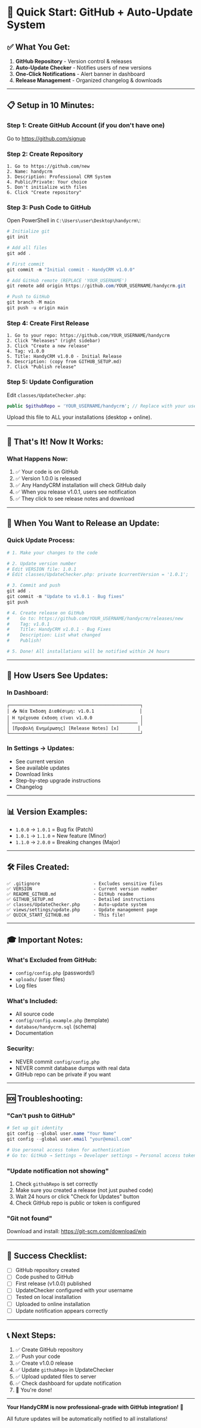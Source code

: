 # 🚀 Quick Start: GitHub + Auto-Update System

## ✅ What You Get:

1. **GitHub Repository** - Version control & releases
2. **Auto-Update Checker** - Notifies users of new versions
3. **One-Click Notifications** - Alert banner in dashboard
4. **Release Management** - Organized changelog & downloads

---

## 📋 Setup in 10 Minutes:

### Step 1: Create GitHub Account (if you don't have one)
Go to https://github.com/signup

### Step 2: Create Repository
```
1. Go to https://github.com/new
2. Name: handycrm
3. Description: Professional CRM System
4. Public/Private: Your choice
5. Don't initialize with files
6. Click "Create repository"
```

### Step 3: Push Code to GitHub

Open PowerShell in `C:\Users\user\Desktop\handycrm\`:

```powershell
# Initialize git
git init

# Add all files
git add .

# First commit
git commit -m "Initial commit - HandyCRM v1.0.0"

# Add GitHub remote (REPLACE 'YOUR_USERNAME')
git remote add origin https://github.com/YOUR_USERNAME/handycrm.git

# Push to GitHub
git branch -M main
git push -u origin main
```

### Step 4: Create First Release

```
1. Go to your repo: https://github.com/YOUR_USERNAME/handycrm
2. Click "Releases" (right sidebar)
3. Click "Create a new release"
4. Tag: v1.0.0
5. Title: HandyCRM v1.0.0 - Initial Release
6. Description: (copy from GITHUB_SETUP.md)
7. Click "Publish release"
```

### Step 5: Update Configuration

Edit `classes/UpdateChecker.php`:

```php
public $githubRepo = 'YOUR_USERNAME/handycrm'; // Replace with your username!
```

Upload this file to ALL your installations (desktop + online).

---

## 🎯 That's It! Now It Works:

### What Happens Now:

1. ✅ Your code is on GitHub
2. ✅ Version 1.0.0 is released
3. ✅ Any HandyCRM installation will check GitHub daily
4. ✅ When you release v1.0.1, users see notification
5. ✅ They click to see release notes and download

---

## 🔄 When You Want to Release an Update:

### Quick Update Process:

```powershell
# 1. Make your changes to the code

# 2. Update version number
# Edit VERSION file: 1.0.1
# Edit classes/UpdateChecker.php: private $currentVersion = '1.0.1';

# 3. Commit and push
git add .
git commit -m "Update to v1.0.1 - Bug fixes"
git push

# 4. Create release on GitHub
#    Go to: https://github.com/YOUR_USERNAME/handycrm/releases/new
#    Tag: v1.0.1
#    Title: HandyCRM v1.0.1 - Bug Fixes
#    Description: List what changed
#    Publish!

# 5. Done! All installations will be notified within 24 hours
```

---

## 🔔 How Users See Updates:

### In Dashboard:
```
┌─────────────────────────────────────────────────┐
│ 📥 Νέα Έκδοση Διαθέσιμη: v1.0.1                 │
│ Η τρέχουσα έκδοση είναι v1.0.0                  │
│ ─────────────────────────────────────────────── │
│ [Προβολή Ενημέρωσης] [Release Notes] [x]       │
└─────────────────────────────────────────────────┘
```

### In Settings → Updates:
- See current version
- See available updates
- Download links
- Step-by-step upgrade instructions
- Changelog

---

## 📊 Version Examples:

- `1.0.0` → `1.0.1` = Bug fix (Patch)
- `1.0.1` → `1.1.0` = New feature (Minor)
- `1.1.0` → `2.0.0` = Breaking changes (Major)

---

## 🛠️ Files Created:

```
✅ .gitignore                    - Excludes sensitive files
✅ VERSION                       - Current version number
✅ README_GITHUB.md              - GitHub readme
✅ GITHUB_SETUP.md               - Detailed instructions
✅ classes/UpdateChecker.php     - Auto-update system
✅ views/settings/update.php     - Update management page
✅ QUICK_START_GITHUB.md         - This file!
```

---

## 🎓 Important Notes:

### What's Excluded from GitHub:
- `config/config.php` (passwords!)
- `uploads/` (user files)
- Log files

### What's Included:
- All source code
- `config/config.example.php` (template)
- `database/handycrm.sql` (schema)
- Documentation

### Security:
- NEVER commit `config/config.php`
- NEVER commit database dumps with real data
- GitHub repo can be private if you want

---

## 🆘 Troubleshooting:

### "Can't push to GitHub"
```powershell
# Set up git identity
git config --global user.name "Your Name"
git config --global user.email "your@email.com"

# Use personal access token for authentication
# Go to: GitHub → Settings → Developer settings → Personal access tokens
```

### "Update notification not showing"
1. Check `githubRepo` is set correctly
2. Make sure you created a release (not just pushed code)
3. Wait 24 hours or click "Check for Updates" button
4. Check GitHub repo is public or token is configured

### "Git not found"
Download and install: https://git-scm.com/download/win

---

## 🎉 Success Checklist:

- [ ] GitHub repository created
- [ ] Code pushed to GitHub
- [ ] First release (v1.0.0) published
- [ ] UpdateChecker configured with your username
- [ ] Tested on local installation
- [ ] Uploaded to online installation
- [ ] Update notification appears correctly

---

## 📞 Next Steps:

1. ✅ Create GitHub repository
2. ✅ Push your code
3. ✅ Create v1.0.0 release
4. ✅ Update `githubRepo` in UpdateChecker
5. ✅ Upload updated files to server
6. ✅ Check dashboard for update notification
7. 🎯 You're done!

---

**Your HandyCRM is now professional-grade with GitHub integration!** 🚀

All future updates will be automatically notified to all installations!
